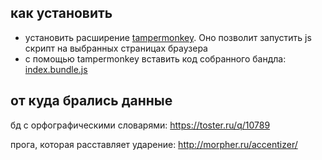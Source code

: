 ## как установить
- установить расширение [tampermonkey](https://chrome.google.com/webstore/detail/tampermonkey/dhdgffkkebhmkfjojejmpbldmpobfkfo/related). Оно позволит запустить js скрипт на выбранных страницах браузера
- с помощью tampermonkey вставить код собранного бандла: [index.bundle.js](docs/index.bundle.js)

## от куда брались данные

бд с орфографическими словарями:
https://toster.ru/q/10789

прога, которая расставляет ударение:
http://morpher.ru/accentizer/
